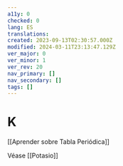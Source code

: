 ```yaml
---
a11y: 0
checked: 0
lang: ES
translations: 
created: 2023-09-13T02:30:57.000Z
modified: 2024-03-11T23:13:47.129Z
ver_major: 0
ver_minor: 1
ver_rev: 20
nav_primary: []
nav_secondary: []
tags: []
---
```

# K

[[Aprender sobre Tabla Periódica]]

Véase [[Potasio]]